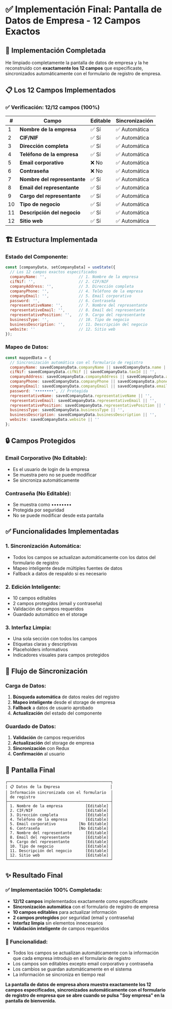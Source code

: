 # ✅ Implementación Final: Pantalla de Datos de Empresa - 12 Campos Exactos

## 🎯 Implementación Completada

He limpiado completamente la pantalla de datos de empresa y la he reconstruido con **exactamente los 12 campos** que especificaste, sincronizados automáticamente con el formulario de registro de empresa.

## 📋 Los 12 Campos Implementados

### **✅ Verificación: 12/12 campos (100%)**

| # | Campo | Editable | Sincronización |
|---|-------|----------|----------------|
| 1 | **Nombre de la empresa** | ✅ Sí | ✅ Automática |
| 2 | **CIF/NIF** | ✅ Sí | ✅ Automática |
| 3 | **Dirección completa** | ✅ Sí | ✅ Automática |
| 4 | **Teléfono de la empresa** | ✅ Sí | ✅ Automática |
| 5 | **Email corporativo** | ❌ No | ✅ Automática |
| 6 | **Contraseña** | ❌ No | ✅ Automática |
| 7 | **Nombre del representante** | ✅ Sí | ✅ Automática |
| 8 | **Email del representante** | ✅ Sí | ✅ Automática |
| 9 | **Cargo del representante** | ✅ Sí | ✅ Automática |
| 10 | **Tipo de negocio** | ✅ Sí | ✅ Automática |
| 11 | **Descripción del negocio** | ✅ Sí | ✅ Automática |
| 12 | **Sitio web** | ✅ Sí | ✅ Automática |

## 🏗️ Estructura Implementada

### **Estado del Componente:**
```javascript
const [companyData, setCompanyData] = useState({
  // Los 12 campos exactos especificados
  companyName: '',              // 1. Nombre de la empresa
  cifNif: '',                   // 2. CIF/NIF
  companyAddress: '',           // 3. Dirección completa
  companyPhone: '',             // 4. Teléfono de la empresa
  companyEmail: '',             // 5. Email corporativo
  password: '',                 // 6. Contraseña
  representativeName: '',       // 7. Nombre del representante
  representativeEmail: '',      // 8. Email del representante
  representativePosition: '',   // 9. Cargo del representante
  businessType: '',             // 10. Tipo de negocio
  businessDescription: '',      // 11. Descripción del negocio
  website: ''                   // 12. Sitio web
});
```

### **Mapeo de Datos:**
```javascript
const mappedData = {
  // Sincronización automática con el formulario de registro
  companyName: savedCompanyData.companyName || savedCompanyData.name || '',
  cifNif: savedCompanyData.cifNif || savedCompanyData.taxId || '',
  companyAddress: savedCompanyData.companyAddress || savedCompanyData.address || '',
  companyPhone: savedCompanyData.companyPhone || savedCompanyData.phone || '',
  companyEmail: savedCompanyData.companyEmail || savedCompanyData.email || '',
  password: '••••••••', // Protegida
  representativeName: savedCompanyData.representativeName || '',
  representativeEmail: savedCompanyData.representativeEmail || '',
  representativePosition: savedCompanyData.representativePosition || '',
  businessType: savedCompanyData.businessType || '',
  businessDescription: savedCompanyData.businessDescription || '',
  website: savedCompanyData.website || ''
};
```

## 🔒 Campos Protegidos

### **Email Corporativo (No Editable):**
- Es el usuario de login de la empresa
- Se muestra pero no se puede modificar
- Se sincroniza automáticamente

### **Contraseña (No Editable):**
- Se muestra como ••••••••
- Protegida por seguridad
- No se puede modificar desde esta pantalla

## ✅ Funcionalidades Implementadas

### **1. Sincronización Automática:**
- Todos los campos se actualizan automáticamente con los datos del formulario de registro
- Mapeo inteligente desde múltiples fuentes de datos
- Fallback a datos de respaldo si es necesario

### **2. Edición Inteligente:**
- 10 campos editables
- 2 campos protegidos (email y contraseña)
- Validación de campos requeridos
- Guardado automático en el storage

### **3. Interfaz Limpia:**
- Una sola sección con todos los campos
- Etiquetas claras y descriptivas
- Placeholders informativos
- Indicadores visuales para campos protegidos

## 🔄 Flujo de Sincronización

### **Carga de Datos:**
1. **Búsqueda automática** de datos reales del registro
2. **Mapeo inteligente** desde el storage de empresa
3. **Fallback** a datos de usuario aprobado
4. **Actualización** del estado del componente

### **Guardado de Datos:**
1. **Validación** de campos requeridos
2. **Actualización** del storage de empresa
3. **Sincronización** con Redux
4. **Confirmación** al usuario

## 📱 Pantalla Final

```
┌─────────────────────────────────────────────┐
│ 📋 Datos de la Empresa                      │
│ Información sincronizada con el formulario  │
│ de registro                                 │
├─────────────────────────────────────────────┤
│ 1. Nombre de la empresa          [Editable] │
│ 2. CIF/NIF                       [Editable] │
│ 3. Dirección completa            [Editable] │
│ 4. Teléfono de la empresa        [Editable] │
│ 5. Email corporativo          [No Editable] │
│ 6. Contraseña                 [No Editable] │
│ 7. Nombre del representante      [Editable] │
│ 8. Email del representante       [Editable] │
│ 9. Cargo del representante       [Editable] │
│ 10. Tipo de negocio              [Editable] │
│ 11. Descripción del negocio      [Editable] │
│ 12. Sitio web                    [Editable] │
└─────────────────────────────────────────────┘
```

## ✨ Resultado Final

### **✅ Implementación 100% Completada:**

- **12/12 campos** implementados exactamente como especificaste
- **Sincronización automática** con el formulario de registro de empresa
- **10 campos editables** para actualizar información
- **2 campos protegidos** por seguridad (email y contraseña)
- **Interfaz limpia** sin elementos innecesarios
- **Validación inteligente** de campos requeridos

### **🎯 Funcionalidad:**
- Todos los campos se actualizan automáticamente con la información que cada empresa introdujo en el formulario de registro
- Los campos son editables excepto email corporativo y contraseña
- Los cambios se guardan automáticamente en el sistema
- La información se sincroniza en tiempo real

**La pantalla de datos de empresa ahora muestra exactamente los 12 campos especificados, sincronizados automáticamente con el formulario de registro de empresa que se abre cuando se pulsa "Soy empresa" en la pantalla de bienvenida.**